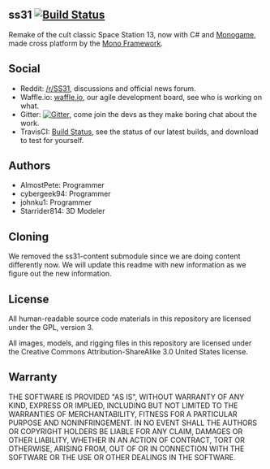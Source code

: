 ## ss31 [![Build Status](https://travis-ci.org/ss31/ss31.svg?branch=master)](https://travis-ci.org/ss31/ss31)
Remake of the cult classic Space Station 13, now with C# and [Monogame](http://www.monogame.net/), made cross platform by the [Mono Framework](http://www.mono-project.com/).

Social
-
* Reddit: [/r/SS31](http://www.reddit.com/r/SS31), discussions and official news forum.
* Waffle.io: [waffle.io](https://waffle.io/ss31/ss31), our agile development board, see who is working on what.
* Gitter: [![Gitter](https://badges.gitter.im/Join%20Chat.svg)](https://gitter.im/ss31/ss31), come join the devs as they make boring chat about the work.
* TravisCI: [Build Status](https://travis-ci.org/ss31/ss31), see the status of our latest builds, and download to test for yourself.

Authors
-
* AlmostPete: Programmer
* cybergeek94: Programmer
* johnku1: Programmer
* Starrider814: 3D Modeler

Cloning
-

We removed the ss31-content submodule since we are doing content differently now. We will update this readme with new information as we figure out the new information.

License
-
All human-readable source code materials in this repository are licensed under the GPL, version 3.

All images, models, and rigging files in this repository are licensed under the Creative Commons Attribution-ShareAlike 3.0 United States license.

Warranty
-
THE SOFTWARE IS PROVIDED "AS IS", WITHOUT WARRANTY OF ANY KIND, EXPRESS OR
IMPLIED, INCLUDING BUT NOT LIMITED TO THE WARRANTIES OF MERCHANTABILITY, FITNESS
FOR A PARTICULAR PURPOSE AND NONINFRINGEMENT. IN NO EVENT SHALL THE AUTHORS OR
COPYRIGHT HOLDERS BE LIABLE FOR ANY CLAIM, DAMAGES OR OTHER LIABILITY, WHETHER
IN AN ACTION OF CONTRACT, TORT OR OTHERWISE, ARISING FROM, OUT OF OR IN
CONNECTION WITH THE SOFTWARE OR THE USE OR OTHER DEALINGS IN THE SOFTWARE.
